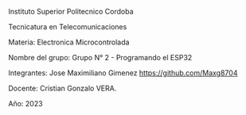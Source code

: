 Instituto Superior Politecnico Cordoba

Tecnicatura en Telecomunicaciones

Materia: Electronica Microcontrolada

Nombre del grupo: Grupo N° 2 - Programando el ESP32

Integrantes: Jose Maximiliano Gimenez https://github.com/Maxg8704

Docente: Cristian Gonzalo VERA.

Año: 2023

